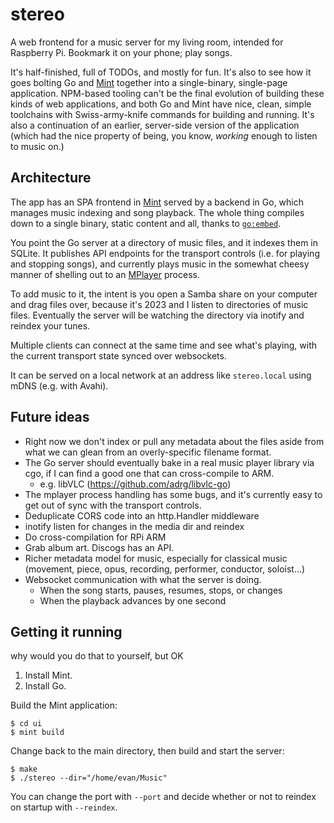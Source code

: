 # stereo

A web frontend for a music server for my living room, intended for Raspberry Pi. Bookmark it on your phone; play songs.

It's half-finished, full of TODOs, and mostly for fun. It's also to see how it goes bolting Go and [Mint](https://mint-lang.com) together into a single-binary, single-page application.
NPM-based tooling can't be the final evolution of building these kinds of web applications, and both Go and Mint have nice, clean, simple toolchains with Swiss-army-knife commands for building and running.
It's also a continuation of an earlier, server-side version of the application (which had the nice property of being, you know, _working_ enough to listen to music on.)

## Architecture

The app has an SPA frontend in [Mint](https://mint-lang.com/) served by a backend in Go, which manages music indexing and song playback. The whole thing compiles down to a single binary, static content and all, thanks to [`go:embed`](https://pkg.go.dev/embed).

You point the Go server at a directory of music files, and it indexes them in SQLite.
It publishes API endpoints for the transport controls (i.e. for playing and stopping songs), and currently plays music in the somewhat cheesy manner of shelling out to an [MPlayer](https://en.wikipedia.org/wiki/MPlayer) process.

To add music to it, the intent is you open a Samba share on your computer and drag files over, because it's 2023 and I listen to directories of music files. Eventually the server will be watching the directory via inotify and reindex your tunes.

Multiple clients can connect at the same time and see what's playing, with the current transport state synced over websockets.

It can be served on a local network at an address like `stereo.local` using mDNS (e.g. with Avahi).

## Future ideas

- Right now we don't index or pull any metadata about the files aside from what we can glean from an overly-specific filename format.
- The Go server should eventually bake in a real music player library via cgo, if I can find a good one that can cross-compile to ARM.
  - e.g. libVLC (https://github.com/adrg/libvlc-go)
- The mplayer process handling has some bugs, and it's currently easy to get out of sync with the transport controls.
- Deduplicate CORS code into an http.Handler middleware
- inotify listen for changes in the media dir and reindex
- Do cross-compilation for RPi ARM
- Grab album art. Discogs has an API.
- Richer metadata model for music, especially for classical music (movement, piece, opus, recording, performer, conductor, soloist...)
- Websocket communication with what the server is doing.
  - When the song starts, pauses, resumes, stops, or changes
  - When the playback advances by one second

## Getting it running

why would you do that to yourself, but OK

1. Install Mint.
2. Install Go.

Build the Mint application:
```
$ cd ui
$ mint build
```

Change back to the main directory, then build and start the server:
```
$ make
$ ./stereo --dir="/home/evan/Music"
```

You can change the port with `--port` and decide whether or not to reindex on startup with `--reindex`.
